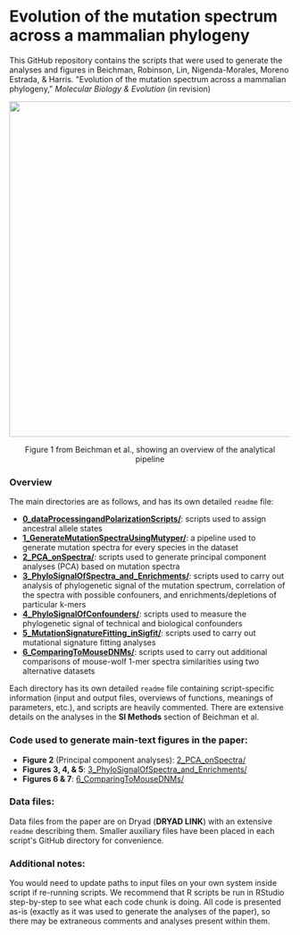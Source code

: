 # Evolution of the mutation spectrum across a mammalian phylogeny

This GitHub repository contains the scripts that were used to generate the analyses and figures in Beichman, Robinson, Lin, Nigenda-Morales, Moreno Estrada, & Harris. 
"Evolution of the mutation spectrum across a mammalian phylogeny," _Molecular Biology & Evolution_ (in revision)

<p align="center">
<img src="https://github.com/harrispopgen/mammal_mutation_spectra/assets/10618123/ca6cf952-0974-48a4-a7c7-586ed7b81c41" height="600">
</p>

<p align="center">
Figure 1 from Beichman et al., showing an overview of the analytical pipeline
</p>
 
### Overview
The main directories are as follows, and has its own detailed `readme` file:

* **[0_dataProcessingandPolarizationScripts/](https://github.com/harrispopgen/mammal_mutation_spectra/tree/main/0_dataProcessingandPolarizationScripts)**: scripts used to assign ancestral allele states 
* **[1_GenerateMutationSpectraUsingMutyper/](https://github.com/harrispopgen/mammal_mutation_spectra/tree/main/1_GenerateMutationSpectraUsingMutyper)**: a pipeline used to generate mutation spectra for every species in the dataset
* **[2_PCA_onSpectra/](https://github.com/harrispopgen/mammal_mutation_spectra/tree/main/2_PCA_onSpectra)**: scripts used to generate principal component analyses (PCA) based on mutation spectra
* **[3_PhyloSignalOfSpectra_and_Enrichments/](https://github.com/harrispopgen/mammal_mutation_spectra/tree/main/3_PhyloSignalOfSpectra_and_Enrichments)**: scripts used to carry out analysis of phylogenetic signal of the mutation spectrum, correlation of the spectra with possible confouners, and enrichments/depletions of particular k-mers
* **[4_PhyloSignalOfConfounders/](https://github.com/harrispopgen/mammal_mutation_spectra/tree/main/4_PhyloSignalOfConfounders)**: scripts used to measure the phylogenetic signal of technical and biological confounders
* **[5_MutationSignatureFitting_inSigfit/](https://github.com/harrispopgen/mammal_mutation_spectra/tree/main/5_MutationSignatureFitting_inSigfit)**: scripts used to carry out mutational signature fitting analyses
* **[6_ComparingToMouseDNMs/](https://github.com/harrispopgen/mammal_mutation_spectra/tree/main/6_ComparingToMouseDNMs)**: scripts used to carry out additional comparisons of mouse-wolf 1-mer spectra similarities using two alternative datasets


Each directory has its own detailed `readme` file containing script-specific information (input and output files, overviews of functions, meanings of parameters, etc.), and scripts are heavily commented. There are extensive details on the analyses in the **SI Methods** section of Beichman et al.

### Code used to generate main-text figures in the paper:
* **Figure 2** (Principal component analyses): [2_PCA_onSpectra/](https://github.com/harrispopgen/mammal_mutation_spectra/tree/main/2_PCA_onSpectra)
* **Figures 3, 4, & 5**: [3_PhyloSignalOfSpectra_and_Enrichments/](https://github.com/harrispopgen/mammal_mutation_spectra/tree/main/3_PhyloSignalOfSpectra_and_Enrichments)
* **Figures 6 & 7**: [6_ComparingToMouseDNMs/](https://github.com/harrispopgen/mammal_mutation_spectra/tree/main/6_ComparingToMouseDNMs)

### Data files:

Data files from the paper are on Dryad (**DRYAD LINK**) with an extensive `readme` describing them. Smaller auxiliary files have been placed in each script's GitHub directory for convenience. 


### Additional notes: 
You would need to update paths to input files on your own system inside script if re-running scripts. We recommend that R scripts be run in RStudio step-by-step to see what each code chunk is doing. All code is presented as-is (exactly as it was used to generate the analyses of the paper), so there may be extraneous comments and analyses present within them.

